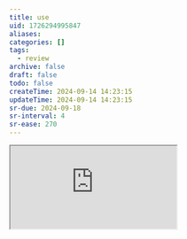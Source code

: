 ```yaml
---
title: use
uid: 1726294995847
aliases:
categories: []
tags:
  - review
archive: false
draft: false
todo: false
createTime: 2024-09-14 14:23:15
updateTime: 2024-09-14 14:23:15
sr-due: 2024-09-18
sr-interval: 4
sr-ease: 270
---
```


<iframe
  class="iframe_full"
  src="https://dict.youdao.com/result?word=use&lang=en"
>
</iframe>
